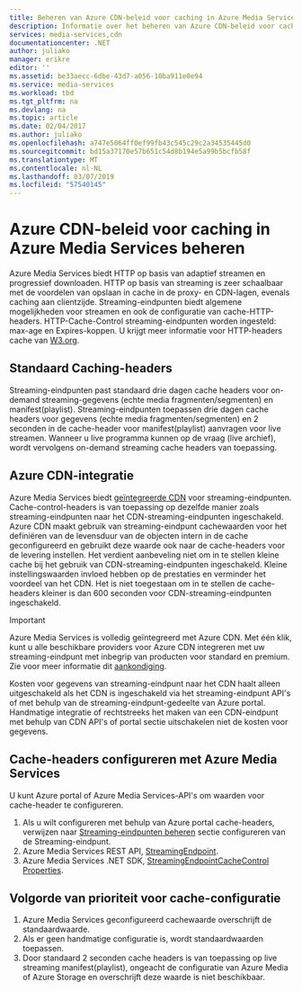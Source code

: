 ```yaml
---
title: Beheren van Azure CDN-beleid voor caching in Azure Media Services | Microsoft Docs
description: Informatie over het beheren van Azure CDN-beleid voor caching in Azure Media Services.
services: media-services,cdn
documentationcenter: .NET
author: juliako
manager: erikre
editor: ''
ms.assetid: be33aecc-6dbe-43d7-a056-10ba911e0e94
ms.service: media-services
ms.workload: tbd
ms.tgt_pltfrm: na
ms.devlang: na
ms.topic: article
ms.date: 02/04/2017
ms.author: juliako
ms.openlocfilehash: a747e5064ff0ef99fb43c545c29c2a34535445d0
ms.sourcegitcommit: bd15a37170e57b651c54d8b194e5a99b5bcfb58f
ms.translationtype: MT
ms.contentlocale: nl-NL
ms.lasthandoff: 03/07/2019
ms.locfileid: "57540145"
---
```

# <a name="manage-azure-cdn-caching-policy-in-azure-media-services"></a>Azure CDN-beleid voor caching in Azure Media Services beheren
Azure Media Services biedt HTTP op basis van adaptief streamen en progressief downloaden. HTTP op basis van streaming is zeer schaalbaar met de voordelen van opslaan in cache in de proxy- en CDN-lagen, evenals caching aan clientzijde. Streaming-eindpunten biedt algemene mogelijkheden voor streamen en ook de configuratie van cache-HTTP-headers. HTTP-Cache-Control streaming-eindpunten worden ingesteld: max-age en Expires-koppen. U krijgt meer informatie voor HTTP-headers cache van [W3.org](https://www.w3.org/Protocols/rfc2616/rfc2616-sec13.html).

## <a name="default-caching-headers"></a>Standaard Caching-headers
Streaming-eindpunten past standaard drie dagen cache headers voor on-demand streaming-gegevens (echte media fragmenten/segmenten) en manifest(playlist). Streaming-eindpunten toepassen drie dagen cache headers voor gegevens (echte media fragmenten/segmenten) en 2 seconden in de cache-header voor manifest(playlist) aanvragen voor live streamen. Wanneer u live programma kunnen op de vraag (live archief), wordt vervolgens on-demand streaming cache headers van toepassing.

## <a name="azure-cdn-integration"></a>Azure CDN-integratie
Azure Media Services biedt [geïntegreerde CDN](https://azure.microsoft.com/updates/azure-media-services-now-fully-integrated-with-azure-cdn/) voor streaming-eindpunten. Cache-control-headers is van toepassing op dezelfde manier zoals streaming-eindpunten naar het CDN-streaming-eindpunten ingeschakeld. Azure CDN maakt gebruik van streaming-eindpunt cachewaarden voor het definiëren van de levensduur van de objecten intern in de cache geconfigureerd en gebruikt deze waarde ook naar de cache-headers voor de levering instellen. Het verdient aanbeveling niet om in te stellen kleine cache bij het gebruik van CDN-streaming-eindpunten ingeschakeld. Kleine instellingswaarden invloed hebben op de prestaties en verminder het voordeel van het CDN. Het is niet toegestaan om in te stellen de cache-headers kleiner is dan 600 seconden voor CDN-streaming-eindpunten ingeschakeld.

> [!IMPORTANT]
>Azure Media Services is volledig geïntegreerd met Azure CDN. Met één klik, kunt u alle beschikbare providers voor Azure CDN integreren met uw streaming-eindpunt met inbegrip van producten voor standard en premium. Zie voor meer informatie dit [aankondiging](https://azure.microsoft.com/blog/standardstreamingendpoint/).
> 
> Kosten voor gegevens van streaming-eindpunt naar het CDN haalt alleen uitgeschakeld als het CDN is ingeschakeld via het streaming-eindpunt API's of met behulp van de streaming-eindpunt-gedeelte van Azure portal. Handmatige integratie of rechtstreeks het maken van een CDN-eindpunt met behulp van CDN API's of portal sectie uitschakelen niet de kosten voor gegevens.

## <a name="configuring-cache-headers-with-azure-media-services"></a>Cache-headers configureren met Azure Media Services
U kunt Azure portal of Azure Media Services-API's om waarden voor cache-header te configureren.

1. Als u wilt configureren met behulp van Azure portal cache-headers, verwijzen naar [Streaming-eindpunten beheren](../media-services/previous/media-services-portal-manage-streaming-endpoints.md) sectie configureren van de Streaming-eindpunt.
2. Azure Media Services REST API, [StreamingEndpoint](https://msdn.microsoft.com/library/azure/dn783468.aspx#StreamingEndpointCacheControl).
3. Azure Media Services .NET SDK, [StreamingEndpointCacheControl Properties](https://go.microsoft.com/fwlink/?LinkId=615302).

## <a name="cache-configuration-precedence-order"></a>Volgorde van prioriteit voor cache-configuratie
1. Azure Media Services geconfigureerd cachewaarde overschrijft de standaardwaarde.
2. Als er geen handmatige configuratie is, wordt standaardwaarden toepassen.
3. Door standaard 2 seconden cache headers is van toepassing op live streaming manifest(playlist), ongeacht de configuratie van Azure Media of Azure Storage en overschrijft deze waarde is niet beschikbaar.

